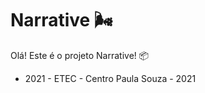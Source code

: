 # Narrative :wind_face:

Olá!  Este é o projeto Narrative! :package:

- 2021 - ETEC - Centro Paula Souza - 2021